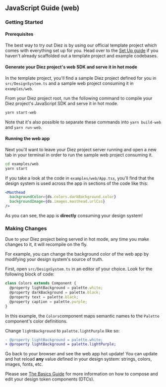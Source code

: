 ## JavaScript Guide (web)

### Getting Started

#### Prerequisites

The best way to try out Diez is by using our official template project which comes with everything set up for you. Head over to the [Set Up guide](/getting-started#set-up) if you haven't already scaffolded out a template project and example codebases.

#### Generate your Diez project's web SDK and serve it in hot mode

In the template project, you'll find a sample Diez project defined for you in `src/DesignSystem.ts` and a sample web project consuming it in `examples/web`.

From your Diez project root, run the following command to compile your Diez project's JavaScript SDK and serve it in hot mode.

```bash
yarn start-web
```
<div class="note">Note that it's also possible to separate these commands into <code class="inline">yarn build-web</code> and <code class="inline">yarn run-web</code>.</div>


#### Running the web app

Next you'll want to leave your Diez project server running and open a new tab in your terminal in order to run the sample web project consuming it.

```bash
cd examples/web
yarn start
```

If you take a look at the code in `examples/web/App.tsx`, you'll find that the design system is used across the app in sections of the code like this:

```jsx
<Masthead
  backgroundColor={ds.colors.darkBackground.color}
  backgroundImage={ds.images.masthead.urlCss}
/>
```

As you can see, the app is **directly** consuming your design system!

### Making Changes

Due to your Diez project being served in hot mode, any time you make changes to it, it will recompile on the fly.

For example, you can change the background color of the web app by modifying your design system's source of truth.

First, open `src/DesignSystem.ts` in an editor of your choice. Look for the following block of code:

```typescript
class Colors extends Component {
  @property lightBackground = palette.white;
  @property darkBackground = palette.black;
  @property text = palette.black;
  @property caption = palette.purple;
}
```

In this example, the `Colors`component maps semantic names to the `Palette` component's color definitions.

Change `lightBackground` to `palette.lightPurple` like so:

```Diff
- @property lightBackground = palette.white;
+ @property lightBackground = palette.lightPurple;
```

Go back to your browser and see the web app hot update! You can update and hot reload **any** value defined in your design system: strings, colors, images, fonts, etc.

Please see [The Basics Guide](/getting-started/the-basics) for more information on how to compose and edit your design token components (DTCs).

<!--
Now you are ready to start! if you want to integrate Diez with an existing project, check out [Integrating Diez with an existing web project][TODO:] -->
